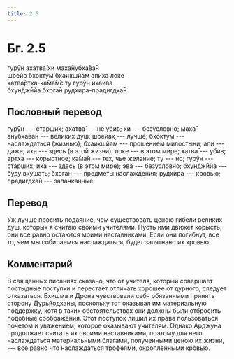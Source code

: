 ```yaml
---
title: 2.5
---
```


# Бг. 2.5
гурӯн ахатва̄ хи маха̄нубха̄ва̄н<br/>
ш́рейо бхоктум̇ бхаикшйам апӣха локе<br/>
хатва̄ртха-ка̄ма̄м̇с ту гурӯн ихаива<br/>
бхун̃джӣйа бхога̄н рудхира-прадигдха̄н
## Пословный перевод

гурӯн --- старших; ахатва̄ --- не убив; хи --- безусловно; маха̄-анубха̄ва̄н
--- великих душ; ш́рейах̣ --- лучше; бхоктум --- наслаждаться (жизнью);
бхаикшйам --- прошением милостыни; апи --- даже; иха --- здесь (в этой
жизни); локе --- в этом мире; хатва̄ --- убив; артха --- корыстное; ка̄ма̄н
--- тех, чье желание; ту --- но; гурӯн --- старших; иха --- здесь (в
этом мире); эва --- безусловно; бхун̃джӣйа --- буду вкушать; бхога̄н ---
предметы наслаждения; рудхира --- кровью; прадигдха̄н --- запачканные.

## Перевод

Уж лучше просить подаяние, чем существовать ценою гибели великих душ,
которых я считаю своими учителями. Пусть ими движет корысть, они все
равно остаются моими наставниками. Если они погибнут, все то, чем мы
собираемся наслаждаться, будет запятнано их кровью.

## Комментарий

В священных писаниях сказано, что от учителя, который совершает
постыдные поступки и перестает отличать хорошее от дурного, следует
отказаться. Бхишма и Дрона чувствовали себя обязанными принять сторону
Дурьйодханы, поскольку тот оказывал им материальную поддержку, хотя в
таких обстоятельствах они должны были отбросить подобные соображения.
Этот поступок лишил их права пользоваться почетом и уважением, которое
оказывают учителям. Однако Арджуна продолжает считать их своими
наставниками, поэтому для него наслаждаться материальными благами,
полученными ценою их жизни, --- все равно что наслаждаться трофеями,
окропленными кровью.
